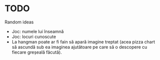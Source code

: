 # TODO
Random ideas

* Joc: numele lui înseamnă
* Joc: locuri cunoscute
* La hangman poate ar fi fain să apară imagine treptat (acea pizza chart să ascundă sub ea imaginea ajutătoare pe care să o descopere cu fiecare greșeală făcută).
